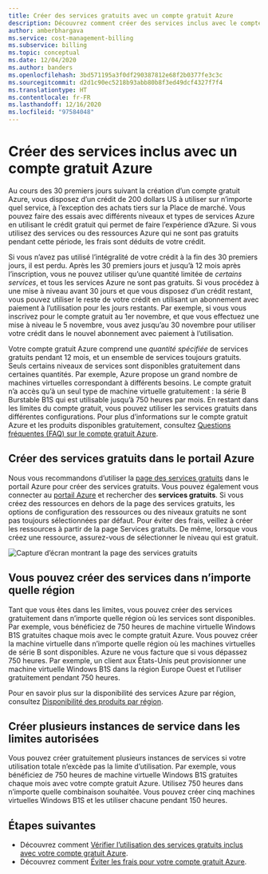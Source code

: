```yaml
---
title: Créer des services gratuits avec un compte gratuit Azure
description: Découvrez comment créer des services inclus avec le compte gratuit Azure. Vous pouvez créer ces services dans n’importe quelle région où ils sont disponibles.
author: amberbhargava
ms.service: cost-management-billing
ms.subservice: billing
ms.topic: conceptual
ms.date: 12/04/2020
ms.author: banders
ms.openlocfilehash: 3bd571195a3f0df290387812e68f2b0377fe3c3c
ms.sourcegitcommit: d2d1c90ec5218b93abb80b8f3ed49dcf4327f7f4
ms.translationtype: HT
ms.contentlocale: fr-FR
ms.lasthandoff: 12/16/2020
ms.locfileid: "97584048"
---
```

# <a name="create-services-included-with-azure-free-account"></a>Créer des services inclus avec un compte gratuit Azure

Au cours des 30 premiers jours suivant la création d’un compte gratuit Azure, vous disposez d’un crédit de 200 dollars US à utiliser sur n’importe quel service, à l’exception des achats tiers sur la Place de marché. Vous pouvez faire des essais avec différents niveaux et types de services Azure en utilisant le crédit gratuit qui permet de faire l’expérience d’Azure. Si vous utilisez des services ou des ressources Azure qui ne sont pas gratuits pendant cette période, les frais sont déduits de votre crédit.

Si vous n’avez pas utilisé l’intégralité de votre crédit à la fin des 30 premiers jours, il est perdu. Après les 30 premiers jours et jusqu’à 12 mois après l’inscription, vous ne pouvez utiliser qu’une quantité limitée de *certains services*, et tous les services Azure ne sont pas gratuits. Si vous procédez à une mise à niveau avant 30 jours et que vous disposez d’un crédit restant, vous pouvez utiliser le reste de votre crédit en utilisant un abonnement avec paiement à l’utilisation pour les jours restants. Par exemple, si vous vous inscrivez pour le compte gratuit au 1er novembre, et que vous effectuez une mise à niveau le 5 novembre, vous avez jusqu’au 30 novembre pour utiliser votre crédit dans le nouvel abonnement avec paiement à l’utilisation. 

Votre compte gratuit Azure comprend une *quantité spécifiée* de services gratuits pendant 12 mois, et un ensemble de services toujours gratuits. Seuls certains niveaux de services sont disponibles gratuitement dans certaines quantités. Par exemple, Azure propose un grand nombre de machines virtuelles correspondant à différents besoins. Le compte gratuit n’a accès qu’à un seul type de machine virtuelle gratuitement : la série B Burstable B1S qui est utilisable jusqu’à 750 heures par mois. En restant dans les limites du compte gratuit, vous pouvez utiliser les services gratuits dans différentes configurations. Pour plus d’informations sur le compte gratuit Azure et les produits disponibles gratuitement, consultez [Questions fréquentes (FAQ) sur le compte gratuit Azure](https://azure.microsoft.com/free/free-account-faq/).

## <a name="create-free-services-in-the-azure-portal"></a>Créer des services gratuits dans le portail Azure

Nous vous recommandons d’utiliser la [page des services gratuits](https://go.microsoft.com/fwlink/?linkid=859151) dans le portail Azure pour créer des services gratuits. Vous pouvez également vous connecter au [portail Azure](https://portal.azure.com) et rechercher des **services gratuits**. Si vous créez des ressources en dehors de la page des services gratuits, les options de configuration des ressources ou des niveaux gratuits ne sont pas toujours sélectionnées par défaut. Pour éviter des frais, veillez à créer les ressources à partir de la page Services gratuits. De même, lorsque vous créez une ressource, assurez-vous de sélectionner le niveau qui est gratuit.

![Capture d’écran montrant la page des services gratuits](./media/create-free-services/billing-freeservices-grid.png)

## <a name="services-can-be-created-in-any-region"></a>Vous pouvez créer des services dans n’importe quelle région

Tant que vous êtes dans les limites, vous pouvez créer des services gratuitement dans n’importe quelle région où les services sont disponibles. Par exemple, vous bénéficiez de 750 heures de machine virtuelle Windows B1S gratuites chaque mois avec le compte gratuit Azure. Vous pouvez créer la machine virtuelle dans n’importe quelle région où les machines virtuelles de série B sont disponibles. Azure ne vous facture que si vous dépassez 750 heures. Par exemple, un client aux États-Unis peut provisionner une machine virtuelle Windows B1S dans la région Europe Ouest et l’utiliser gratuitement pendant 750 heures.

Pour en savoir plus sur la disponibilité des services Azure par région, consultez [Disponibilité des produits par région](https://azure.microsoft.com/regions/services/).

## <a name="create-multiple-service-instances-in-allowed-limits"></a>Créer plusieurs instances de service dans les limites autorisées

Vous pouvez créer gratuitement plusieurs instances de services si votre utilisation totale n’excède pas la limite d’utilisation. Par exemple, vous bénéficiez de 750 heures de machine virtuelle Windows B1S gratuites chaque mois avec votre compte gratuit Azure. Utilisez 750 heures dans n’importe quelle combinaison souhaitée. Vous pouvez créer cinq machines virtuelles Windows B1S et les utiliser chacune pendant 150 heures.

## <a name="next-steps"></a>Étapes suivantes

- Découvrez comment [Vérifier l’utilisation des services gratuits inclus avec votre compte gratuit Azure](check-free-service-usage.md).
- Découvrez comment [Éviter les frais pour votre compte gratuit Azure](avoid-charges-free-account.md).
